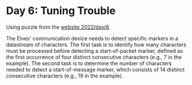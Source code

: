 # Day 6: Tuning Trouble

Using puzzle from the [website 2022/day/6](https://adventofcode.com/2022/day/6).

The Elves' communication device needs to detect specific markers in a datastream of characters. The first task is to identify how many characters must be processed before detecting a start-of-packet marker, defined as the first occurrence of four distinct consecutive characters (e.g., 7 in the example). The second task is to determine the number of characters needed to detect a start-of-message marker, which consists of 14 distinct consecutive characters (e.g., 19 in the example).
